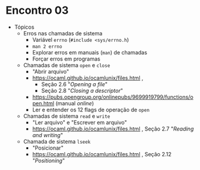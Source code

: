 # Encontro 03

* Tópicos
    * Erros nas chamadas de sistema
        * Variável `errno` (`#include <sys/errno.h`)
        * `man 2 errno`
        * Explorar erros em manuais (`man`) de chamadas
        * Forçar erros em programas
    * Chamadas de sistema `open` e `close`
        * "Abrir arquivo"
        * https://ocaml.github.io/ocamlunix/files.html ,
            * Seção 2.6 "_Opening a file_"
            * Seção 2.8 "_Closing a descriptor_"
        * https://pubs.opengroup.org/onlinepubs/9699919799/functions/open.html (manual _online_)
        * Ler e entender os 12 flags de operação de `open`
    * Chamadas de sistema `read` e `write`
        * "Ler arquivo" e "Escrever em arquivo"
        * https://ocaml.github.io/ocamlunix/files.html , Seção 2.7 "_Reading and writing_"
    * Chamada de sistema `lseek`
        * "Posicionar"
        * https://ocaml.github.io/ocamlunix/files.html , Seção 2.12  "_Positioning_"